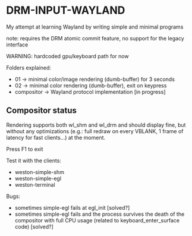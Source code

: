 # DRM-INPUT-WAYLAND
My attempt at learning Wayland by writing simple and minimal programs

note: requires the DRM atomic commit feature, no support for the legacy interface

WARNING: hardcoded gpu/keyboard path for now

Folders explained:
* 01 -> minimal color/image rendering (dumb-buffer) for 3 seconds
* 02 -> minimal color rendering (dumb-buffer), exit on keypress
* compositor -> Wayland protocol implementation [in progress]

## Compositor status

Rendering supports both wl_shm and wl_drm and should display fine, but without
any optimizations (e.g.: full redraw on every VBLANK, 1 frame of latency for
fast clients...) at the moment.

Press F1 to exit

Test it with the clients:
* weston-simple-shm
* weston-simple-egl
* weston-terminal

Bugs:
* sometimes simple-egl fails at egl_init [solved?]
* sometimes simple-egl fails and the process survives the death of the
compositor with full CPU usage (related to keyboard_enter_surface code)
[solved?]
